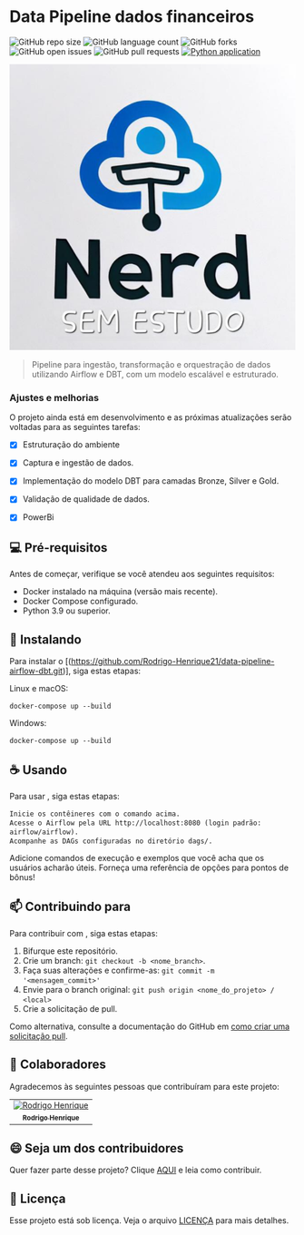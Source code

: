 # Data Pipeline dados financeiros

![GitHub repo size](https://img.shields.io/github/repo-size/Rodrigo-Henrique21/data-pipeline-airflow-dbt?style=for-the-badge)
![GitHub language count](https://img.shields.io/github/languages/count/Rodrigo-Henrique21/data-pipeline-airflow-dbt?style=for-the-badge)
![GitHub forks](https://img.shields.io/github/forks/Rodrigo-Henrique21/data-pipeline-airflow-dbt?style=for-the-badge)
![GitHub open issues](https://img.shields.io/github/issues/Rodrigo-Henrique21/data-pipeline-airflow-dbt?style=for-the-badge)
![GitHub pull requests](https://img.shields.io/github/issues-pr/Rodrigo-Henrique21/data-pipeline-airflow-dbt?style=for-the-badge)
[![Python application](https://github.com/Rodrigo-Henrique21/data-pipeline-airflow-dbt/actions/workflows/python-app.yml/badge.svg)](https://github.com/Rodrigo-Henrique21/data-pipeline-airflow-dbt/actions/workflows/python-app.yml)

<img src="src/img/imagem_project.png" alt="Exemplo imagem">

> Pipeline para ingestão, transformação e orquestração de dados utilizando Airflow e DBT, com um modelo escalável e estruturado.

### Ajustes e melhorias

O projeto ainda está em desenvolvimento e as próximas atualizações serão voltadas para as seguintes tarefas:

- [x] Estruturação do ambiente
- [x] Captura e ingestão de dados.
- [x] Implementação do modelo DBT para camadas Bronze, Silver e Gold.
- [x] Validação de qualidade de dados.
- [x] PowerBi


## 💻 Pré-requisitos

Antes de começar, verifique se você atendeu aos seguintes requisitos:

- Docker instalado na máquina (versão mais recente).
- Docker Compose configurado.
- Python 3.9 ou superior.

## 🚀 Instalando <Data Pipeline>

Para instalar o [(https://github.com/Rodrigo-Henrique21/data-pipeline-airflow-dbt.git)], siga estas etapas:

Linux e macOS:

```
docker-compose up --build
```

Windows:

```
docker-compose up --build
```

## ☕ Usando <Data Pipeline>

Para usar <Data Pipeline>, siga estas etapas:

```
Inicie os contêineres com o comando acima.
Acesse o Airflow pela URL http://localhost:8080 (login padrão: airflow/airflow).
Acompanhe as DAGs configuradas no diretório dags/.
```

Adicione comandos de execução e exemplos que você acha que os usuários acharão úteis. Forneça uma referência de opções para pontos de bônus!

## 📫 Contribuindo para <Data Pipeline>

Para contribuir com <Data Pipeline>, siga estas etapas:

1. Bifurque este repositório.
2. Crie um branch: `git checkout -b <nome_branch>`.
3. Faça suas alterações e confirme-as: `git commit -m '<mensagem_commit>'`
4. Envie para o branch original: `git push origin <nome_do_projeto> / <local>`
5. Crie a solicitação de pull.

Como alternativa, consulte a documentação do GitHub em [como criar uma solicitação pull](https://help.github.com/en/github/collaborating-with-issues-and-pull-requests/creating-a-pull-request).

## 🤝 Colaboradores

Agradecemos às seguintes pessoas que contribuíram para este projeto:

<table>
  <tr>
    <td align="center">
      <a href="https://github.com/Rodrigo-Henrique21" title="Perfil no GitHub">
        <img src="https://avatars.githubusercontent.com/u/137960299?v=4" width="100px;" alt="Rodrigo Henrique"/><br>
        <sub>
          <b>Rodrigo Henrique</b>
        </sub>
      </a>
    </td>
  </tr>
</table>

## 😄 Seja um dos contribuidores

Quer fazer parte desse projeto? Clique [AQUI](CONTRIBUTING.md) e leia como contribuir.

## 📝 Licença

Esse projeto está sob licença. Veja o arquivo [LICENÇA](LICENSE.md) para mais detalhes.
